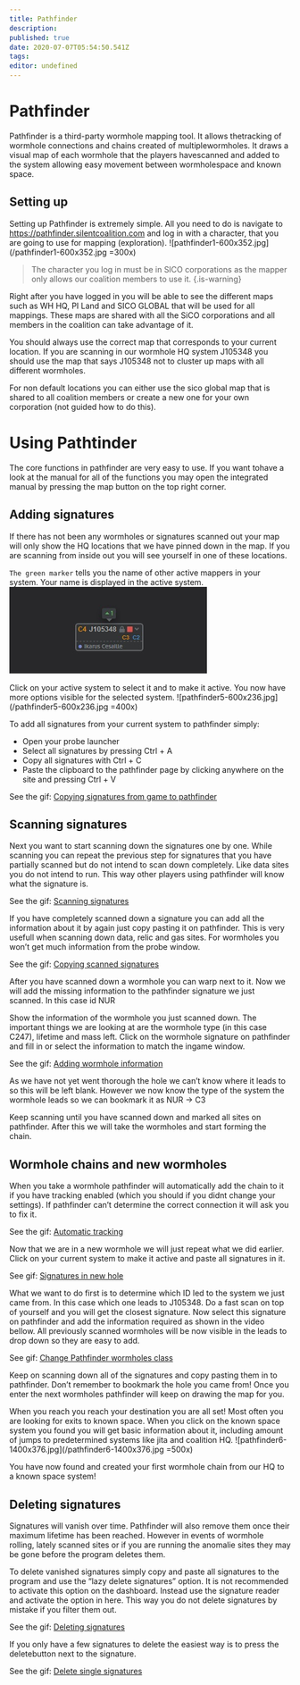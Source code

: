 ```yaml
---
title: Pathfinder
description: 
published: true
date: 2020-07-07T05:54:50.541Z
tags: 
editor: undefined
---
```


# Pathfinder
Pathfinder is a third-party wormhole mapping tool. It allows thetracking of wormhole connections and chains created of multiplewormholes. It draws a visual map of each wormhole that the players havescanned and added to the system allowing easy movement between wormholespace and known space.

## Setting up
Setting up Pathfinder is extremely simple. All you need to do is navigate to https://pathfinder.silentcoalition.com and log in with a character, that you are going to use for mapping (exploration). 
![pathfinder1-600x352.jpg](/pathfinder1-600x352.jpg =300x)

> The character you log in must be in SICO corporations as the mapper only allows our coalition members to use it.
{.is-warning}

Right after you have logged in you will be able to see the different maps such as WH HQ, PI Land and SICO GLOBAL that will be used for all mappings. These maps are shared with all the SiCO corporations and all members in the coalition can take advantage of it.

You should always use the correct map that corresponds to your current location. If you are scanning in our wormhole HQ system J105348 you should use the map that says J105348 not to cluster up maps with all different wormholes.

For non default locations you can either use the sico global map that is shared to all coalition members or create a new one for your own corporation (not guided how to do this).

# Using Pathtinder
The core functions in pathfinder are very easy to use. If you want tohave a look at the manual for all of the functions you may open the integrated manual by pressing the map button on the top right corner.

## Adding signatures
If there has not been any wormholes or signatures scanned out your map will only show the HQ locations that we have pinned down in the map. If you are scanning from inside out you will see yourself in one of these locations. 

`The green marker` tells you the name of other active mappers in your system. Your name is displayed in the active system.
![pathfinder4.jpg](/pathfinder4.jpg)

Click on your active system to select it and to make it active. You now have more options visible for the selected system.
![pathfinder5-600x236.jpg](/pathfinder5-600x236.jpg =400x)

To add all signatures from your current system to pathfinder simply:

- Open your probe launcher
- Select all signatures by pressing Ctrl + A
- Copy all signatures with Ctrl + C
- Paste the clipboard to the pathfinder page by clicking anywhere on the site and pressing Ctrl + V

See the gif: [Copying signatures from game to pathfinder](/pathfinder6.mp4)

## Scanning signatures

Next you want to start scanning down the signatures one by one. While scanning you can repeat the previous step for signatures that you have partially scanned but do not intend to scan down completely. Like data sites you do not intend to run. This way other players using pathfinder will know what the signature is.

See the gif: [Scanning signatures](/scanning-signatures.mp4)

If you have completely scanned down a signature you can add all the information about it by again just copy pasting it on pathfinder. This is very usefull when scanning down data, relic and gas sites. For wormholes you won’t get much information from the probe window.

See the gif: [Copying scanned signatures](/pathfinder_9.mp4)

After you have scanned down a wormhole you can warp next to it. Now we will add the missing information to the pathfinder signature we just scanned. In this case id NUR

Show the information of the wormhole you just scanned down. The important things we are looking at are the wormhole type (in this case C247), lifetime and mass left. Click on the wormhole signature on pathfinder and fill in or select the information to match the ingame window.

See the gif: [Adding wormhole information](/wormhole-information.mp4)

As we have not yet went thorough the hole we can’t know where it leads to so this will be left blank. However we now know the type of the system the wormhole leads so we can bookmark it as NUR -> C3

Keep scanning until you have scanned down and marked all sites on pathfinder. After this we will take the wormholes and start forming the chain.

## Wormhole chains and new wormholes

When you take a wormhole pathfinder will automatically add the chain to it if you have tracking enabled (which you should if you didnt change your settings). If pathfinder can’t determine the correct connection it will ask you to fix it.

See the gif: [Automatic tracking](/wormhole-information.mp4)

Now that we are in a new wormhole we will just repeat what we did earlier. Click on your current system to make it active and paste all signatures in it.

See gif: [Signatures in new hole](/signatures_in_adjecent_hole.mp4)

What we want to do first is to determine which ID led to the system we just came from. In this case which one leads to J105348. Do a fast scan on top of yourself and you will get the closest signature. Now select this signature on pathfinder and add the information required as shown in the video bellow. All previously scanned wormholes will be now visible in the leads to drop down so they are easy to add.

See gif: [Change Pathfinder wormholes class](/change-pathfinder-wormhole_class.mp4)

Keep on scanning down all of the signatures and copy pasting them in to pathfinder. Don’t remember to bookmark the hole you came from! Once you enter the next wormholes pathfinder will keep on drawing the map for you.

When you reach you reach your destination you are all set! Most often you are looking for exits to known space. When you click on the known space system you found you will get basic information about it, including amount of jumps to predetermined systems like jita and coalition HQ.
![pathfinder6-1400x376.jpg](/pathfinder6-1400x376.jpg =500x)

You have now found and created your first wormhole chain from our HQ to a known space system!

## Deleting signatures
Signatures will vanish over time. Pathfinder will also remove them once their maximum lifetime has been reached. However in events of wormhole rolling, lately scanned sites or if you are running the anomalie sites they may be gone before the program deletes them.

To delete vanished signatures simply copy and paste all signatures to the program and use the “lazy delete signatures” option. It is not recommended to activate this option on the dashboard. Instead use the signature reader and activate the option in here. This way you do not delete signatures by mistake if you filter them out.

See the gif: [Deleting signatures](/deleting-signatures.mp4)

If you only have a few signatures to delete the easiest way is to press the deletebutton next to the signature.

See the gif: [Delete single signatures](/delete-individual-signature.mp4)

